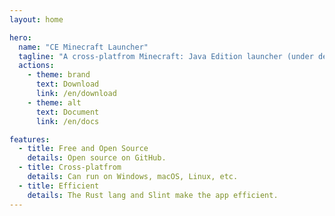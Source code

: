 ```yaml
---
layout: home

hero:
  name: "CE Minecraft Launcher"
  tagline: "A cross-platfrom Minecraft: Java Edition launcher (under development)"
  actions:
    - theme: brand
      text: Download
      link: /en/download
    - theme: alt
      text: Document
      link: /en/docs

features:
  - title: Free and Open Source
    details: Open source on GitHub.
  - title: Cross-platfrom
    details: Can run on Windows, macOS, Linux, etc.
  - title: Efficient
    details: The Rust lang and Slint make the app efficient.
---
```

